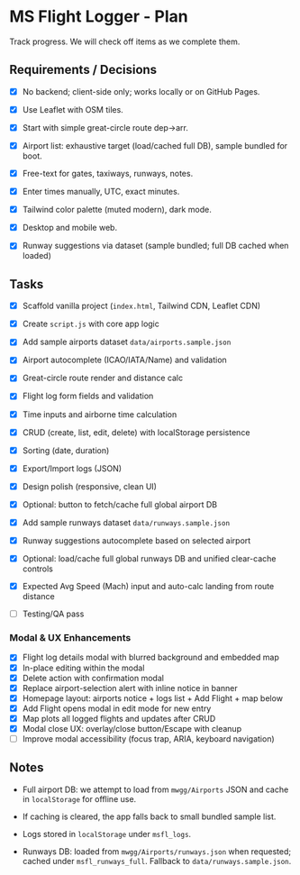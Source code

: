 # MS Flight Logger - Plan

Track progress. We will check off items as we complete them.

## Requirements / Decisions
- [x] No backend; client-side only; works locally or on GitHub Pages.
- [x] Use Leaflet with OSM tiles.
- [x] Start with simple great-circle route dep→arr.
- [x] Airport list: exhaustive target (load/cached full DB), sample bundled for boot.
- [x] Free-text for gates, taxiways, runways, notes.
- [x] Enter times manually, UTC, exact minutes.
- [x] Tailwind color palette (muted modern), dark mode.
- [x] Desktop and mobile web.

- [x] Runway suggestions via dataset (sample bundled; full DB cached when loaded)

## Tasks
- [x] Scaffold vanilla project (`index.html`, Tailwind CDN, Leaflet CDN)
- [x] Create `script.js` with core app logic
- [x] Add sample airports dataset `data/airports.sample.json`
- [x] Airport autocomplete (ICAO/IATA/Name) and validation
- [x] Great-circle route render and distance calc
- [x] Flight log form fields and validation
- [x] Time inputs and airborne time calculation
- [x] CRUD (create, list, edit, delete) with localStorage persistence
- [x] Sorting (date, duration)
- [x] Export/Import logs (JSON)
- [x] Design polish (responsive, clean UI)
- [x] Optional: button to fetch/cache full global airport DB

- [x] Add sample runways dataset `data/runways.sample.json`
- [x] Runway suggestions autocomplete based on selected airport
- [x] Optional: load/cache full global runways DB and unified clear-cache controls
- [x] Expected Avg Speed (Mach) input and auto-calc landing from route distance
- [ ] Testing/QA pass

### Modal & UX Enhancements
- [x] Flight log details modal with blurred background and embedded map
- [x] In-place editing within the modal
- [x] Delete action with confirmation modal
- [x] Replace airport-selection alert with inline notice in banner
- [x] Homepage layout: airports notice + logs list + Add Flight + map below
- [x] Add Flight opens modal in edit mode for new entry
- [x] Map plots all logged flights and updates after CRUD
- [x] Modal close UX: overlay/close button/Escape with cleanup
- [ ] Improve modal accessibility (focus trap, ARIA, keyboard navigation)

## Notes
- Full airport DB: we attempt to load from `mwgg/Airports` JSON and cache in `localStorage` for offline use.
- If caching is cleared, the app falls back to small bundled sample list.
- Logs stored in `localStorage` under `msfl_logs`.

- Runways DB: loaded from `mwgg/Airports/runways.json` when requested; cached under `msfl_runways_full`. Fallback to `data/runways.sample.json`.
